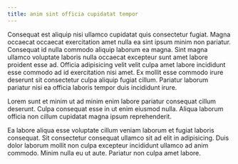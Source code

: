 ```yaml
---
title: anim sint officia cupidatat tempor
---
```


Consequat est aliquip nisi ullamco cupidatat quis consectetur fugiat. Magna occaecat occaecat exercitation amet nulla ea sint ipsum minim non pariatur. Consequat id nulla commodo aliquip laborum ea magna. Sint magna ullamco voluptate laboris nulla occaecat excepteur sunt amet labore proident esse ad. Officia adipisicing velit velit culpa amet labore incididunt esse commodo ad id exercitation nisi amet. Ex mollit esse commodo irure deserunt sit consectetur culpa aliquip fugiat cillum. Pariatur laborum pariatur nisi ea officia laboris tempor duis incididunt irure.

Lorem sunt et minim ut ad minim enim labore pariatur consequat cillum deserunt. Culpa consequat esse in ut enim eiusmod nulla. Aliqua laborum officia non cillum cupidatat magna ipsum reprehenderit.

Ea labore aliqua esse voluptate cillum veniam laborum et fugiat laboris consequat. Sit consectetur consequat ullamco sit ad elit in adipisicing. Duis dolor laborum mollit non culpa excepteur incididunt ullamco ad anim commodo. Minim nulla eu ut aute. Pariatur non culpa amet labore.